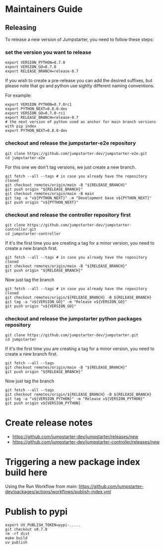 # Maintainers Guide

## Releasing

To release a new version of Jumpstarter, you need to follow these steps:

### set the version you want to release
```console
export VERSION_PYTHON=0.7.0
export VERSION_GO=0.7.0
export RELEASE_BRANCH=release-0.7
```

If you wish to create a pre-release you can add the desired suffixes, but please note that go
and python use sighlty different naming conventions.

For example:
```console
export VERSION_PYTHON=0.7.0rc1
export PYTHON_NEXT=0.8.0-dev
export VERSION_GO=0.7.0-rc1
export RELEASE_BRANCH=release-0.7
# the next version of python used as anchor for main branch versions with pip index
export PYTHON_NEXT=0.8.0-dev
```

### checkout and release the jumpstarter-e2e repository

```console
git clone https://github.com/jumpstarter-dev/jumpstarter-e2e.git
cd jumpstarter-e2e
```

For this one we don't tag versions, we just create a new branch.

```console
git fetch --all --tags # in case you already have the repository cloned
git checkout remotes/origin/main -B "${RELEASE_BRANCH}"
git push origin "${RELEASE_BRANCH}"
git checkout remotes/origin/main -B main
git tag -a "v${PYTHON_NEXT}" -m "Development base v${PYTHON_NEXT}"
git push origin "v${PYTHON_NEXT}"
```

### checkout and release the controller repository first

```console
git clone https://github.com/jumpstarter-dev/jumpstarter-controller.git
cd jumpstarter-controller
```

If it's the first time you are creating a tag for a minor version, you need to create a new branch first.
```console
git fetch --all --tags # in case you already have the repository cloned
git checkout remotes/origin/main -B "${RELEASE_BRANCH}"
git push origin "${RELEASE_BRANCH}"
```

Now just tag the branch
```console
git fetch --all --tags # in case you already have the repository cloned
git checkout remotes/origin/${RELEASE_BRANCH} -B ${RELEASE_BRANCH}
git tag -a "v${VERSION_GO}" -m "Release v${VERSION_GO}"
git push origin "v${VERSION_GO}"
```
### checkout and release the jumpstarter python packages repository

```console
git clone https://github.com/jumpstarter-dev/jumpstarter.git
cd jumpstarter
```

If it's the first time you are creating a tag for a minor version, you need to create a new branch first.
```console
git fetch --all --tags
git checkout remotes/origin/main -B "${RELEASE_BRANCH}"
git push origin "${RELEASE_BRANCH}"
```

Now just tag the branch
```console
git fetch --all --tags
git checkout remotes/origin/${RELEASE_BRANCH} -B ${RELEASE_BRANCH}
git tag -a "v${VERSION_PYTHON}" -m "Release v${VERSION_PYTHON}"
git push origin v${VERSION_PYTHON}
```

# Create release notes

* https://github.com/jumpstarter-dev/jumpstarter/releases/new
* https://github.com/jumpstarter-dev/jumpstarter-controller/releases/new

# Triggering a new package index build here

Using the Run Workflow from main:
https://github.com/jumpstarter-dev/packages/actions/workflows/publish-index.yml

# Publish to pypi
```console
export UV_PUBLISH_TOKEN=pypi-.....
git checkout v0.7.0
rm -rf dist
make build
uv publish
